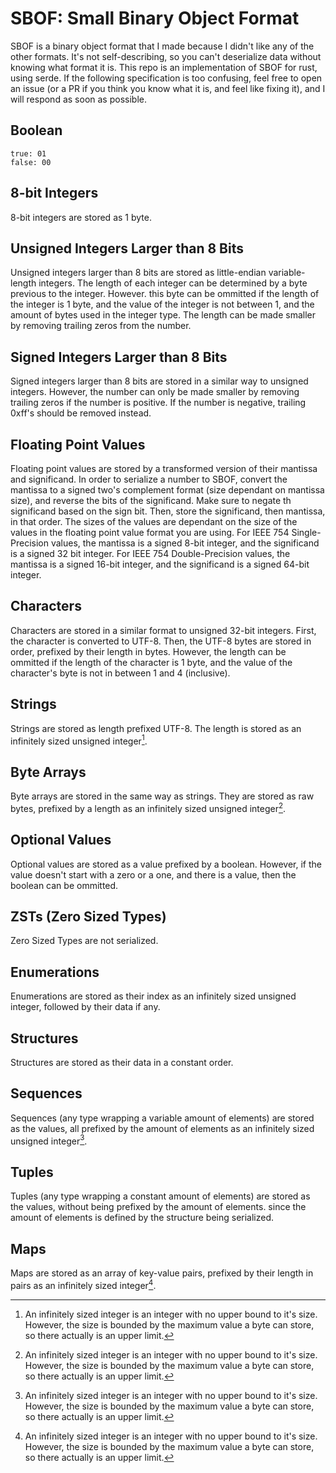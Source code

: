 # SBOF: Small Binary Object Format
SBOF is a binary object format that I made because I didn't like any of the other formats. It's not self-describing, so you can't deserialize data without knowing what format it is. This repo is an implementation of SBOF for rust, using serde. If the following specification is too confusing, feel free to open an issue (or a PR if you think you know what it is, and feel like fixing it), and I will respond as soon as possible.

## Boolean
`true: 01`<br>
`false: 00`

## 8-bit Integers
8-bit integers are stored as 1 byte.

## Unsigned Integers Larger than 8 Bits
Unsigned integers larger than 8 bits are stored as little-endian variable-length integers. The length of each integer can be determined by a byte previous to the integer. However. this byte can be ommitted if the length of the integer is 1 byte, and the value of the integer is not between 1, and the amount of bytes used in the integer type. The length can be made smaller by removing trailing zeros from the number.

## Signed Integers Larger than 8 Bits
Signed integers larger than 8 bits are stored in a similar way to unsigned integers. However, the number can only be made smaller by removing trailing zeros if the number is positive. If the number is negative, trailing 0xff's should be removed instead.

## Floating Point Values
Floating point values are stored by a transformed version of their mantissa and significand. In order to serialize a number to SBOF, convert the mantissa to a signed two's complement format (size dependant on mantissa size), and reverse the bits of the significand. Make sure to negate th significand based on the sign bit. Then, store the significand, then mantissa, in that order. The sizes of the values are dependant on the size of the values in the floating point value format you are using. For IEEE 754 Single-Precision values, the mantissa is a signed 8-bit integer, and the significand is a signed 32 bit integer. For IEEE 754 Double-Precision values, the mantissa is a signed 16-bit integer, and the significand is a signed 64-bit integer.

## Characters
Characters are stored in a similar format to unsigned 32-bit integers. First, the character is converted to UTF-8. Then, the UTF-8 bytes are stored in order, prefixed by their length in bytes. However, the length can be ommitted if the length of the character is 1 byte, and the value of the character's byte is not in between 1 and 4 (inclusive).

## Strings
Strings are stored as length prefixed UTF-8. The length is stored as an infinitely sized unsigned integer[^1].

## Byte Arrays
Byte arrays are stored in the same way as strings. They are stored as raw bytes, prefixed by a length as an infinitely sized unsigned integer[^1].

## Optional Values
Optional values are stored as a value prefixed by a boolean. However, if the value doesn't start with a zero or a one, and there is a value, then the boolean can be ommitted.

## ZSTs (Zero Sized Types)
Zero Sized Types are not serialized.

## Enumerations
Enumerations are stored as their index as an infinitely sized unsigned integer, followed by their data if any.

## Structures
Structures are stored as their data in a constant order.

## Sequences
Sequences (any type wrapping a variable amount of elements) are stored as the values, all prefixed by the amount of elements as an infinitely sized unsigned integer[^1].

## Tuples
Tuples (any type wrapping a constant amount of elements) are stored as the values, without being prefixed by the amount of elements. since the amount of elements is defined by the structure being serialized.

## Maps
Maps are stored as an array of key-value pairs, prefixed by their length in pairs as an infinitely sized integer[^1].

[^1]: An infinitely sized integer is an integer with no upper bound to it's size. However, the size is bounded by the maximum value a byte can store, so there actually is an upper limit.
